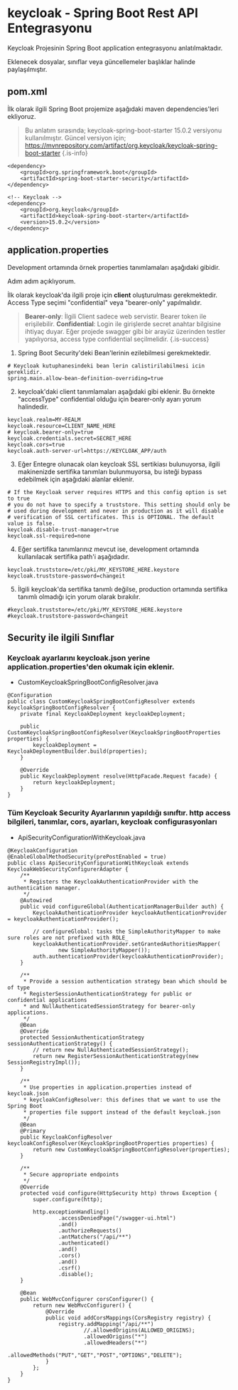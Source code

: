 # keycloak - Spring Boot Rest API Entegrasyonu

Keycloak Projesinin Spring Boot application entegrasyonu anlatılmaktadır.

Eklenecek dosyalar, sınıflar veya güncellemeler başlıklar halinde paylaşılmıştır.

## pom.xml

İlk olarak ilgili Spring Boot projemize aşağıdaki maven dependencies'leri ekliyoruz.

> Bu anlatım sırasında; keycloak-spring-boot-starter 15.0.2 versiyonu kullanılmıştır. Güncel versiyon için; 
> https://mvnrepository.com/artifact/org.keycloak/keycloak-spring-boot-starter
{.is-info}

```
<dependency>
	<groupId>org.springframework.boot</groupId>
	<artifactId>spring-boot-starter-security</artifactId>
</dependency>

<!-- Keycloak -->
<dependency>
	<groupId>org.keycloak</groupId>
	<artifactId>keycloak-spring-boot-starter</artifactId>
	<version>15.0.2</version>
</dependency>
```

## application.properties

Development ortamında örnek properties tanımlamaları aşağıdaki gibidir.

Adım adım açıklıyorum.

İlk olarak keycloak'da ilgili proje için **client** oluşturulması gerekmektedir. Access Type seçimi "confidential" veya "bearer-only" yapılmalıdır.

> 
> **Bearer-only**: İlgili Client sadece web servistir. Bearer token ile erişilebilir.
> **Confidential**: Login ile girişlerde secret anahtar bilgisine ihtiyaç duyar. Eğer projede swagger gibi bir arayüz üzerinden testler yapılıyorsa, access type confidential seçilmelidir.
{.is-success}



1. Spring Boot Security'deki Bean'lerinin ezilebilmesi gerekmektedir.
```
# Keycloak kutuphanesindeki bean lerin calistirilabilmesi icin gereklidir.
spring.main.allow-bean-definition-overriding=true
```

2. keycloak'daki client tanımlamaları aşağıdaki gibi eklenir. Bu örnekte "accessType" confidential olduğu için bearer-only ayarı yorum halindedir.
```
keycloak.realm=MY-REALM
keycloak.resource=CLIENT_NAME_HERE
# keycloak.bearer-only=true
keycloak.credentials.secret=SECRET_HERE
keycloak.cors=true
keycloak.auth-server-url=https://KEYCLOAK_APP/auth
```

3. Eğer Entegre olunacak olan keycloak SSL sertikiası bulunuyorsa, ilgili makinenizde sertifika tanımları bulunmuyorsa, bu isteği bypass edebilmek için aşağıdaki alanlar eklenir.

```
# If the Keycloak server requires HTTPS and this config option is set to true
# you do not have to specify a truststore. This setting should only be
# used during development and never in production as it will disable
# verification of SSL certificates. This is OPTIONAL. The default value is false.
keycloak.disable-trust-manager=true
keycloak.ssl-required=none
```

4. Eğer sertifika tanımlarınız mevcut ise, development ortamında kullanılacak sertifika path'i aşağıdadır.

```
keycloak.truststore=/etc/pki/MY_KEYSTORE_HERE.keystore
keycloak.truststore-password=changeit
```

5. İlgili keycloak'da sertifika tanımlı değilse, production ortamında sertifika tanımlı olmadığı için yorum olarak bırakılır.
```
#keycloak.truststore=/etc/pki/MY_KEYSTORE_HERE.keystore
#keycloak.truststore-password=changeit
```

## Security ile ilgili Sınıflar 

### Keycloak ayarlarını keycloak.json yerine application.properties'den okumak için eklenir.

* CustomKeycloakSpringBootConfigResolver.java
```
@Configuration
public class CustomKeycloakSpringBootConfigResolver extends KeycloakSpringBootConfigResolver {
    private final KeycloakDeployment keycloakDeployment;

    public CustomKeycloakSpringBootConfigResolver(KeycloakSpringBootProperties properties) {
        keycloakDeployment = KeycloakDeploymentBuilder.build(properties);
    }

    @Override
    public KeycloakDeployment resolve(HttpFacade.Request facade) {
        return keycloakDeployment;
    }
}
```

### Tüm Keycloak Security Ayarlarının yapıldığı sınıftır. http access bilgileri, tanımlar, cors, ayarları, keycloak configurasyonları
* ApiSecurityConfigurationWithKeycloak.java

```
@KeycloakConfiguration
@EnableGlobalMethodSecurity(prePostEnabled = true)
public class ApiSecurityConfigurationWithKeycloak extends KeycloakWebSecurityConfigurerAdapter {
    /**
     * Registers the KeycloakAuthenticationProvider with the authentication manager.
     */
    @Autowired
    public void configureGlobal(AuthenticationManagerBuilder auth) {
        KeycloakAuthenticationProvider keycloakAuthenticationProvider = keycloakAuthenticationProvider();

        // configureGlobal: tasks the SimpleAuthorityMapper to make sure roles are not prefixed with ROLE_
        keycloakAuthenticationProvider.setGrantedAuthoritiesMapper(
                new SimpleAuthorityMapper());
        auth.authenticationProvider(keycloakAuthenticationProvider);
    }

    /**
     * Provide a session authentication strategy bean which should be of type
     * RegisterSessionAuthenticationStrategy for public or confidential applications
     * and NullAuthenticatedSessionStrategy for bearer-only applications.
     */
    @Bean
    @Override
    protected SessionAuthenticationStrategy sessionAuthenticationStrategy() {
        // return new NullAuthenticatedSessionStrategy();
        return new RegisterSessionAuthenticationStrategy(new SessionRegistryImpl());
    }

    /**
     * Use properties in application.properties instead of keycloak.json
     * keycloakConfigResolver: this defines that we want to use the Spring Boot
     * properties file support instead of the default keycloak.json
     */
    @Bean
    @Primary
    public KeycloakConfigResolver keycloakConfigResolver(KeycloakSpringBootProperties properties) {
        return new CustomKeycloakSpringBootConfigResolver(properties);
    }

    /**
     * Secure appropriate endpoints
     */
    @Override
    protected void configure(HttpSecurity http) throws Exception {
        super.configure(http);

        http.exceptionHandling()
                .accessDeniedPage("/swagger-ui.html")
                .and()
                .authorizeRequests()
                .antMatchers("/api/**")
                .authenticated()
                .and()
                .cors()
                .and()
                .csrf()
                .disable();
    }

    @Bean
    public WebMvcConfigurer corsConfigurer() {
        return new WebMvcConfigurer() {
            @Override
            public void addCorsMappings(CorsRegistry registry) {
                registry.addMapping("/api/**")
                        //.allowedOrigins(ALLOWED_ORIGINS);
                        .allowedOrigins("*")
                        .allowedHeaders("*")
                        .allowedMethods("PUT","GET","POST","OPTIONS","DELETE");
            }
        };
    }
}
```